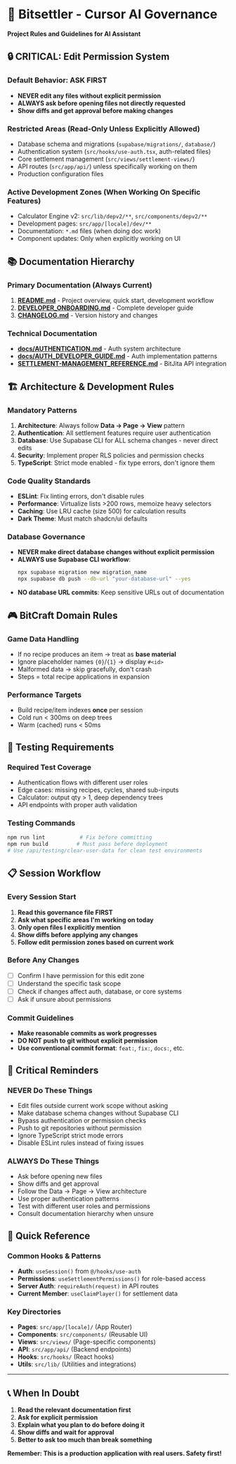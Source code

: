 # 🤖 Bitsettler - Cursor AI Governance

**Project Rules and Guidelines for AI Assistant**

## 🔒 **CRITICAL: Edit Permission System**

### **Default Behavior: ASK FIRST**
- **NEVER edit any files without explicit permission**
- **ALWAYS ask before opening files not directly requested**
- **Show diffs and get approval before making changes**

### **Restricted Areas (Read-Only Unless Explicitly Allowed)**
- Database schema and migrations (`supabase/migrations/`, `database/`)
- Authentication system (`src/hooks/use-auth.tsx`, auth-related files)
- Core settlement management (`src/views/settlement-views/`)
- API routes (`src/app/api/`) unless specifically working on them
- Production configuration files

### **Active Development Zones (When Working On Specific Features)**
- Calculator Engine v2: `src/lib/depv2/**`, `src/components/depv2/**`
- Development pages: `src/app/[locale]/dev/**`
- Documentation: `*.md` files (when doing doc work)
- Component updates: Only when explicitly working on UI

## 📚 **Documentation Hierarchy**

### **Primary Documentation (Always Current)**
1. **[README.md](./README.md)** - Project overview, quick start, development workflow
2. **[DEVELOPER_ONBOARDING.md](./DEVELOPER_ONBOARDING.md)** - Complete developer guide
3. **[CHANGELOG.md](./CHANGELOG.md)** - Version history and changes

### **Technical Documentation**
- **[docs/AUTHENTICATION.md](./docs/AUTHENTICATION.md)** - Auth system architecture
- **[docs/AUTH_DEVELOPER_GUIDE.md](./docs/AUTH_DEVELOPER_GUIDE.md)** - Auth implementation patterns
- **[SETTLEMENT-MANAGEMENT_REFERENCE.md](./SETTLEMENT-MANAGEMENT_REFERENCE.md)** - BitJita API integration

## 🏗️ **Architecture & Development Rules**

### **Mandatory Patterns**
1. **Architecture**: Always follow **Data → Page → View** pattern
2. **Authentication**: All settlement features require user authentication
3. **Database**: Use Supabase CLI for ALL schema changes - never direct edits
4. **Security**: Implement proper RLS policies and permission checks
5. **TypeScript**: Strict mode enabled - fix type errors, don't ignore them

### **Code Quality Standards**
- **ESLint**: Fix linting errors, don't disable rules
- **Performance**: Virtualize lists >200 rows, memoize heavy selectors
- **Caching**: Use LRU cache (size 500) for calculation results
- **Dark Theme**: Must match shadcn/ui defaults

### **Database Governance**
- **NEVER make direct database changes without explicit permission**
- **ALWAYS use Supabase CLI workflow**:
  ```bash
  npx supabase migration new migration_name
  npx supabase db push --db-url "your-database-url" --yes
  ```
- **NO database URL commits**: Keep sensitive URLs out of documentation

## 🎮 **BitCraft Domain Rules**

### **Game Data Handling**
- If no recipe produces an item → treat as **base material**
- Ignore placeholder names `{0}`/`{1}` → display `#<id>`
- Malformed data → skip gracefully, don't crash
- Steps = total recipe applications in expansion

### **Performance Targets**
- Build recipe/item indexes **once** per session
- Cold run < 300ms on deep trees
- Warm (cached) runs < 50ms

## 🧪 **Testing Requirements**

### **Required Test Coverage**
- Authentication flows with different user roles
- Edge cases: missing recipes, cycles, shared sub-inputs
- Calculator: output qty > 1, deep dependency trees
- API endpoints with proper auth validation

### **Testing Commands**
```bash
npm run lint           # Fix before committing
npm run build         # Must pass before deployment
# Use /api/testing/clear-user-data for clean test environments
```

## 📋 **Session Workflow**

### **Every Session Start**
1. **Read this governance file FIRST**
2. **Ask what specific areas I'm working on today**
3. **Only open files I explicitly mention**
4. **Show diffs before applying any changes**
5. **Follow edit permission zones based on current work**

### **Before Any Changes**
- [ ] Confirm I have permission for this edit zone
- [ ] Understand the specific task scope
- [ ] Check if changes affect auth, database, or core systems
- [ ] Ask if unsure about permissions

### **Commit Guidelines**
- **Make reasonable commits as work progresses**
- **DO NOT push to git without explicit permission**
- **Use conventional commit format**: `feat:`, `fix:`, `docs:`, etc.

## 🚨 **Critical Reminders**

### **NEVER Do These Things**
- Edit files outside current work scope without asking
- Make database schema changes without Supabase CLI
- Bypass authentication or permission checks
- Push to git repositories without permission
- Ignore TypeScript strict mode errors
- Disable ESLint rules instead of fixing issues

### **ALWAYS Do These Things**
- Ask before opening new files
- Show diffs and get approval
- Follow the Data → Page → View architecture
- Use proper authentication patterns
- Test with different user roles and permissions
- Consult documentation hierarchy when unsure

## 🔧 **Quick Reference**

### **Common Hooks & Patterns**
- **Auth**: `useSession()` from `@/hooks/use-auth`
- **Permissions**: `useSettlementPermissions()` for role-based access
- **Server Auth**: `requireAuth(request)` in API routes
- **Current Member**: `useClaimPlayer()` for settlement data

### **Key Directories**
- **Pages**: `src/app/[locale]/` (App Router)
- **Components**: `src/components/` (Reusable UI)
- **Views**: `src/views/` (Page-specific components)
- **API**: `src/app/api/` (Backend endpoints)
- **Hooks**: `src/hooks/` (React hooks)
- **Utils**: `src/lib/` (Utilities and integrations)

---

## 📞 **When In Doubt**

1. **Read the relevant documentation first**
2. **Ask for explicit permission**
3. **Explain what you plan to do before doing it**
4. **Show diffs and wait for approval**
5. **Better to ask too much than break something**

**Remember: This is a production application with real users. Safety first!**
